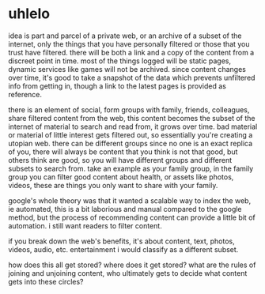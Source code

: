 # uhlelo

idea is part and parcel of a private web, or an archive of a subset of the internet, only the things that you have personally filtered or those that you trust have filtered.  there will be both a link and a copy of the content from a discreet point in time.  most of the things logged will be static pages, dynamic services like games will not be archived.  since content changes over time, it's good to take a snapshot of the data which prevents unfiltered info from getting in, though a link to the latest pages is provided as reference.

there is an element of social, form groups with family, friends, colleagues, share filtered content from the web, this content becomes the subset of the internet of material to search and read from, it grows over time.  bad material or material of little interest gets filtered out, so essentially you're creating a utopian web.  there can be different groups since no one is an exact replica of you, there will always be content that you think is not that good, but others think are good, so you will have different groups and different subsets to search from.  take an example as your family group, in the family group you can filter good content about health, or assets like photos, videos, these are things you only want to share with your family.

google's whole theory was that it wanted a scalable way to index the web, ie automated, this is a bit laborious and manual compared to the google method, but the process of recommending content can provide a little bit of automation.  i still want readers to filter content.

if you break down the web's benefits, it's about content, text, photos, videos, audio, etc.  entertainment i would classify as a different subset.

how does this all get stored?  where does it get stored?  what are the rules of joining and unjoining content, who ultimately gets to decide what content gets into these circles?